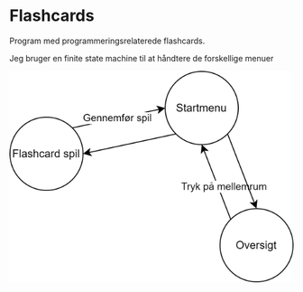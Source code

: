 # Flashcards
Program med programmeringsrelaterede flashcards.

Jeg bruger en finite state machine til at håndtere de forskellige menuer

![State machine diagram](state_machine.drawio.svg)
